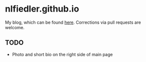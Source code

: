 # nlfiedler.github.io

My blog, which can be found [here](http://nlfiedler.github.io). Corrections via pull requests are welcome.

## TODO

* Photo and short bio on the right side of main page
